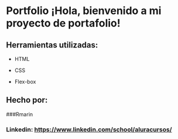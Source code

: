# Portfolio ¡Hola, bienvenido a mi proyecto de portafolio!


## Herramientas utilizadas:

* HTML

* CSS

* Flex-box

## Hecho por:

###Rmarin

### Linkedin: https://www.linkedin.com/school/aluracursos/
